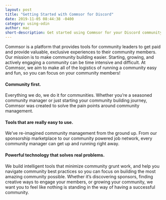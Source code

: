 ```yaml
---
layout: post
title: "Getting Started with Commsor for Discord"
date: 2019-11-05 08:44:38 -0400
category: using-odin
author: mac
short-description: Get started using Commsor for your Discord community
---
```


Commsor is a platform that provides tools for community leaders to get paid and provide valuable, exclusive experiences to their community members.
Our mission is to make community building easier. Starting, growing, and actively engaging a community can be time intensive and difficult. At Commsor, we aim to make all of the logistics of running a community easy and fun, so you can focus on your community members!
 
#### Community first.

Everything we do, we do it for communities. Whether you’re a seasoned community manager or just starting your community building journey, Commsor was created to solve the pain points around community management.

#### Tools that are really easy to use.

We’ve re-imagined community management from the ground up. From our sponsorship marketplace to our community powered job network, every community manager can get up and running right away.

#### Powerful technology that solves real problems.

We build intelligent tools that minimize community grunt work, and help you navigate community best practices so you can focus on building the most amazing community possible. Whether it’s discovering sponsors, finding creative ways to engage your members, or growing your community, we want you to feel like nothing is standing in the way of having a successful community.

